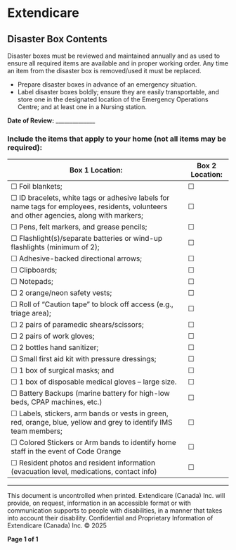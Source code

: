# Extendicare
## Disaster Box Contents

Disaster boxes must be reviewed and maintained annually and as used to ensure all required items are available and in proper working order. Any time an item from the disaster box is removed/used it must be replaced.

- Prepare disaster boxes in advance of an emergency situation.
- Label disaster boxes boldly; ensure they are easily transportable, and store one in the designated location of the Emergency Operations Centre; and at least one in a Nursing station.

**Date of Review:** ______________

### Include the items that apply to your home (not all items may be required):

| Box 1 Location: | Box 2 Location: |
|------------------|------------------|
| ☐ Foil blankets; | ☐                |
| ☐ ID bracelets, white tags or adhesive labels for name tags for employees, residents, volunteers and other agencies, along with markers; | ☐                |
| ☐ Pens, felt markers, and grease pencils; | ☐                |
| ☐ Flashlight(s)/separate batteries or wind-up flashlights (minimum of 2); | ☐                |
| ☐ Adhesive-backed directional arrows; | ☐                |
| ☐ Clipboards; | ☐                |
| ☐ Notepads; | ☐                |
| ☐ 2 orange/neon safety vests; | ☐                |
| ☐ Roll of “Caution tape” to block off access (e.g., triage area); | ☐                |
| ☐ 2 pairs of paramedic shears/scissors; | ☐                |
| ☐ 2 pairs of work gloves; | ☐                |
| ☐ 2 bottles hand sanitizer; | ☐                |
| ☐ Small first aid kit with pressure dressings; | ☐                |
| ☐ 1 box of surgical masks; and | ☐                |
| ☐ 1 box of disposable medical gloves – large size. | ☐                |
| ☐ Battery Backups (marine battery for high-low beds, CPAP machines, etc.) | ☐                |
| ☐ Labels, stickers, arm bands or vests in green, red, orange, blue, yellow and grey to identify IMS team members; | ☐                |
| ☐ Colored Stickers or Arm bands to identify home staff in the event of Code Orange | ☐                |
| ☐ Resident photos and resident information (evacuation level, medications, contact info) | ☐                |

----

This document is uncontrolled when printed. Extendicare (Canada) Inc. will provide, on request, information in an accessible format or with communication supports to people with disabilities, in a manner that takes into account their disability. Confidential and Proprietary Information of Extendicare (Canada) Inc. © 2025

**Page 1 of 1**